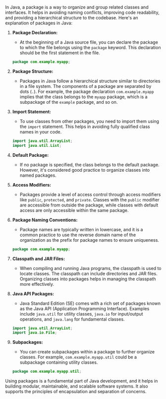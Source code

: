 In Java, a package is a way to organize and group related classes and interfaces. It helps in avoiding naming conflicts, improving code readability, and providing a hierarchical structure to the codebase. Here's an explanation of packages in Java:

1. **Package Declaration:**
   - At the beginning of a Java source file, you can declare the package to which the file belongs using the `package` keyword. This declaration should be the first statement in the file.
   ```java
   package com.example.myapp;
   ```

2. **Package Structure:**
   - Packages in Java follow a hierarchical structure similar to directories in a file system. The components of a package are separated by dots (`.`). For example, the package declaration `com.example.myapp` implies that the class belongs to the `myapp` package, which is a subpackage of the `example` package, and so on.
   
3. **Import Statement:**
   - To use classes from other packages, you need to import them using the `import` statement. This helps in avoiding fully qualified class names in your code.
   ```java
   import java.util.ArrayList;
   import java.util.List;
   ```

4. **Default Package:**
   - If no package is specified, the class belongs to the default package. However, it's considered good practice to organize classes into named packages.
   
5. **Access Modifiers:**
   - Packages provide a level of access control through access modifiers like `public`, `protected`, and `private`. Classes with the `public` modifier are accessible from outside the package, while classes with default access are only accessible within the same package.

6. **Package Naming Conventions:**
   - Package names are typically written in lowercase, and it is a common practice to use the reverse domain name of the organization as the prefix for package names to ensure uniqueness.
   ```java
   package com.example.myapp;
   ```

7. **Classpath and JAR Files:**
   - When compiling and running Java programs, the classpath is used to locate classes. The classpath can include directories and JAR files. Organizing classes into packages helps in managing the classpath more effectively.

8. **Java API Packages:**
   - Java Standard Edition (SE) comes with a rich set of packages known as the Java API (Application Programming Interface). Examples include `java.util` for utility classes, `java.io` for input/output operations, and `java.lang` for fundamental classes.

   ```java
   import java.util.ArrayList;
   import java.io.File;
   ```

9. **Subpackages:**
   - You can create subpackages within a package to further organize classes. For example, `com.example.myapp.util` could be a subpackage containing utility classes.

   ```java
   package com.example.myapp.util;
   ```

Using packages is a fundamental part of Java development, and it helps in building modular, maintainable, and scalable software systems. It also supports the principles of encapsulation and separation of concerns.